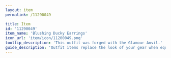```yaml
---
layout: item
permalink: /11290049

title: Item
id: '11290049'
item_name: 'Blushing Ducky Earrings'
icon_url: 'item/icon/11200049.png'
tooltip_description: 'This outfit was forged with the Glamour Anvil.'
guide_description: 'Outfit items replace the look of your gear when equipped.'
---
```


